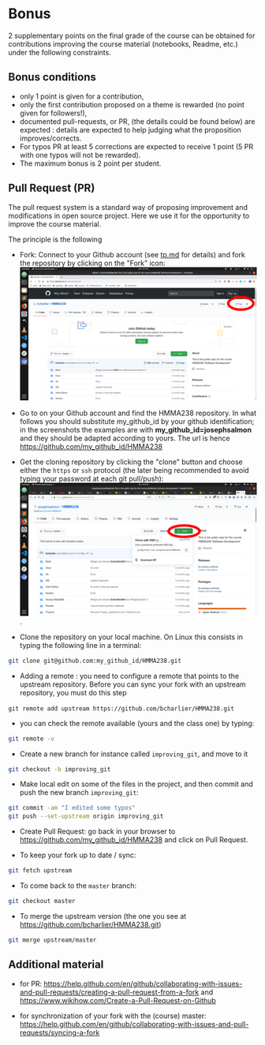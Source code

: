 # Bonus
2 supplementary points on the final grade of the course can be obtained for contributions improving the course material (notebooks, Readme, etc.) under the following constraints.


## Bonus conditions

- only 1 point is given for a contribution,
- only the first contribution proposed on a theme is rewarded (no point given for followers!),
- documented pull-requests, or PR, (the details could be found below) are expected : details are expected to help judging what the proposition improves/corrects.
- For typos PR at least 5 corrections are expected to receive 1 point (5 PR with one typos will not be rewarded).
- The maximum bonus is 2 point per student.

## Pull Request (PR)
The pull request system is a standard way of proposing improvement and modifications in open source project. Here we use it for the opportunity to improve the course material.

The principle is the following

- Fork: Connect to your Github account (see [tp.md](tp.md) for details) and fork the repository by clicking on the "Fork" icon:
![plot](fork.png)

- Go to on your Github account and find the HMMA238 repository. In what follows you should substitute my_github_id by your github identification; in the screenshots the examples are with **my_github_id=josephsalmon** and they should be adapted according to yours.
The url is hence https://github.com/my_github_id/HMMA238 

- Get the cloning repository by clicking the "clone" button and choose either the `https` or `ssh` protocol (the later being recommended to avoid typing your password at each git pull/push):  ![plot](github_clone.png) .

- Clone the repository on your local machine. On Linux this consists in typing the following line in a terminal:

```bash
git clone git@github.com:my_github_id/HMMA238.git
```

- Adding a remote : you need to configure a remote that points to the upstream repository. Before you can sync your fork with an upstream repository, you must do this step 

```git remote add upstream https://github.com/bcharlier/HMMA238.git```

- you can check the remote available (yours and the class one) by typing:

```bash
git remote -v
```

- Create a new branch for instance called `improving_git`, and move to it

```bash
git checkout -b improving_git
```

- Make local edit on some of the files in the project, and then commit and push the new branch `improving_git`:

```bash
git commit -am "I edited some typos"
git push --set-upstream origin improving_git
```


- Create Pull Request: go back in your browser to https://github.com/my_github_id/HMMA238 and click on Pull Request.


- To keep your fork up to date / sync:

```bash
git fetch upstream
```

- To come back to the `master` branch:

```bash
git checkout master
```

- To merge the upstream version (the one you see at https://github.com/bcharlier/HMMA238.git)

```bash 
git merge upstream/master
```


## Additional material

- for PR: https://help.github.com/en/github/collaborating-with-issues-and-pull-requests/creating-a-pull-request-from-a-fork
and 
https://www.wikihow.com/Create-a-Pull-Request-on-Github


- for synchronization of your fork with the (course) master:
https://help.github.com/en/github/collaborating-with-issues-and-pull-requests/syncing-a-fork
